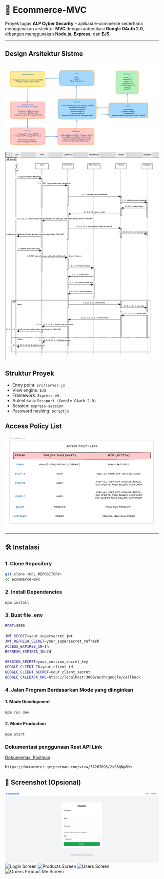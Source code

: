 # 🛒 Ecommerce-MVC

Proyek tugas **ALP Cyber Security** – aplikasi e-commerce sederhana menggunakan arsitektur **MVC** dengan autentikasi **Google OAuth 2.0**, dibangun menggunakan **Node.js**, **Express**, dan **EJS**.

---

## Design Arsitektur Sistme

![Desain Arsitektur](./images/desain_arsitektur_sistem.png)
![Desain Arsitektur Auth](./images/sequence_diagram.png)

## Struktur Proyek

- Entry point: `src/server.js`
- View engine: `EJS`
- Framework: `Express v5`
- Autentikasi: `Passport (Google OAuth 2.0)`
- Session: `express-session`
- Password hashing: `bcryptjs`

## Access Policy List

![Policy List ](./images/access_policy_list.png)

---

## 🛠️ Instalasi

### 1. Clone Repository

```bash
git clone <URL_REPOSITORY>
cd ecommerce-mvc
```

### 2. Install Dependencies

```bash
npm install
```

### 3. Buat file .env

```bash
PORT=3000

JWT_SECRET=your_supersecret_jwt
JWT_REFRESH_SECRET=your_supersecret_refresh
ACCESS_EXPIRES_IN=1h
REFRESH_EXPIRES_IN=7d

SESSION_SECRET=your_session_secret_key
GOOGLE_CLIENT_ID=your_client_id
GOOGLE_CLIENT_SECRET=your_client_secret
GOOGLE_CALLBACK_URL=http://localhost:3000/auth/google/callback
```

### 4. Jalan Program Berdasarkan Mode yang diinginkan

#### 1. Mode Development

```bash
npm run dev
```

#### 2. Mode Production

```bash
npm start
```

### Dokumentasi penggunaan Rest API Link

[Dokumentasi Postman](https://documenter.getpostman.com/view/37267696/2sB3QNp8Mh)

```bash
https://documenter.getpostman.com/view/37267696/2sB3QNp8Mh
```

## 📸 Screenshot (Opsional)

![Register Screen](./images/register.png)
![Login Screen](./assets/login.png)
![Products Screen](./assets/product.png)
![Users Screen](./assets/users.png)
![Orders Product Me Screen](./assets/order.png)

